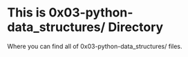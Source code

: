 # This is 0x03-python-data_structures/ Directory

Where you can find all of 0x03-python-data_structures/ files.
